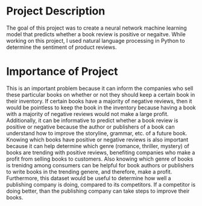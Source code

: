 # Project Description
The goal of this project was to create a neural network machine learning model that predicts whether a book review is positive or negaitve. While working on this project, I used natural language processing in Python to determine the sentiment of product reviews.  

# Importance of Project
This is an important problem because it can inform the companies who sell these particular books on whether or not they should keep a certain book in their inventory. If certain books have a majority of negative reviews, then it would be pointless to keep the book in the inventory because having a book with a majority of negative reviews would not make a large profit. Additionally, it can be informative to predict whether a book review is positive or negative because the author or publishers of a book can understand how to improve the storyline, grammar, etc. of a future book. Knowing which books have positive or negative reviews is also important because it can help determine which genre (romance, thriller, mystery) of books are trending with positive reviews, benefiting companies who make a profit from selling books to customers. Also knowing which genre of books is trenidng among consumers can be helpful for book authors or publishers to write books in the trending genere, and therefore, make a profit. Furthermore, this dataset would be useful to determine how well a publishing company is doing, compared to its competitors. If a competitor is doing better, than the publishing company can take steps to improve their books.

